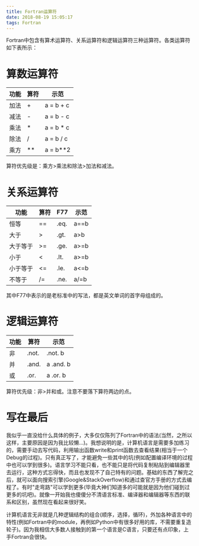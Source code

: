 ```yaml
---
title: Fortran运算符
date: 2018-08-19 15:05:17
tags: Fortran
---
```


Fortran中包含有算术运算符、关系运算符和逻辑运算符三种运算符。各类运算符如下表所示：

# 算数运算符

|功能 |算符|  示范   |
|-----|---|---------|
|加法 | + |a = b + c|
|减法 | - |a = b - c|
|乘法 | * |a = b * c|
|除法 | / |a = b / c|
|乘方 | **|a = b**2 |

算符优先级是：乘方>乘法和除法>加法和减法。

# 关系运算符

|   功能  | 算符  | F77 | 示范 |
|---------|------|-----|------|
|恒等     | ==   |.eq. |	a==b|
|大于     | >    |.gt. | a>b  |
|大于等于 | >=   |.ge. |  a>=b|
|小于     | <    |.lt. |	a>=b|
|小于等于 |	<=   |.le. |	a<=b|
|不等于   | /=   |.ne. |	a/=b |

其中F77中表示的是老标准中的写法，都是英文单词的首字母组成的。

# 逻辑运算符

|功能|算符|  示范  |
|---|----|-------|
|非 |.not.|.not. b|
|并 |.and.|a .and. b|
|或 |.or.|a .or. b|

算符优先级：非>并和或。注意不要落下算符两边的点。

# 写在最后
我似乎一直没给什么具体的例子，大多仅仅陈列了Fortran中的语法(当然，之所以这样，主要原因是因为我比较懒...)。我想说明的是，计算机语言是需要多加练习的，需要手动去写代码，利用输出函数write和print函数去查看结果(相当于一个Debug的过程)。只有真正写了，才能避免一些其中的坑(例如配置编译环境的过程中也可以学到很多)。语言学习不能只看，也不能只是将代码复制粘贴到编辑器里去运行，这种方式忘得快，而且也发现不了自己特有的问题。基础的东西了解完之后，就可以面向搜索引擎(Google&StackOverflow)和通过查官方手册的方式去编程了。有时"走弯路"可以学到更多(毕竟大神们知道多的可能就是因为他们碰到过更多的坑吧)。就像一开始我也傻傻分不清语言标准、编译器和编辑器等东西的联系和区别，虽然现在看起来很好笑。

计算机语言无非就是几种逻辑结构的组合(顺序，选择，循环)，外加各种语言中的特性(例如Fortran中的module，再例如Python中有很多好用的库，不需要重复造轮子)。因为我相信大多数人接触到的第一个语言是C语言，只要还有点印象，上手Fortran会很快。
